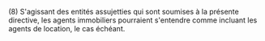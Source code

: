 (8) S'agissant des entités assujetties qui sont soumises à la présente directive, les agents immobiliers pourraient s'entendre comme incluant les agents de location, le cas échéant.